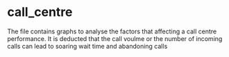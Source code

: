 # call_centre
The file contains graphs to analyse the factors that affecting a call centre performance. It is deducted that the call voulme or the number of incoming calls can lead to soaring wait time and abandoning calls 
